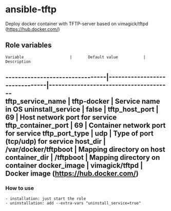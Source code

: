 # ansible-tftp
Deploy docker container with TFTP-server based on vimagick/tftpd (https://hub.docker.com/)

## Role variables
    Variable                    |       Default value           |      Description
--------------------------------|-------------------------------|---------------------------------------    
tftp_service_name               |       tftp-docker             |   Service name in OS
uninstall_service               |       false                   |
tftp_host_port                  |       69                      |   Host network port for service
tftp_container_port             |       69                      |   Container network port for service
tftp_port_type                  |       udp                     |   Type of port (tcp/udp) for service
host_dir                        |       /var/docker/tftpboot    |   Mapping directory on host
container_dir                   |       /tftpboot               |   Mapping directory on container
docker_image                    |       vimagick/tftpd          |   Docker image (https://hub.docker.com/)
---------------------------------------------------------------------------------------------------------

### How to use
    - installation: just start the role
    - uninstallation: add --extra-vars "uninstall_service=true"